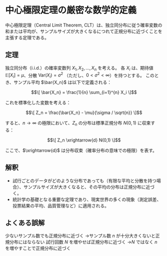 # 中心極限定理の厳密な数学的定義

中心極限定理（Central Limit Theorem, CLT）は、独立同分布に従う確率変数の和または平均が、サンプルサイズが大きくなるにつれて正規分布に近づくことを主張する定理である。

## **定理**
独立同分布（i.i.d.）の確率変数列 $X_1, X_2, \dots, X_n$ を考える。
各 $X_i$ は、期待値 $\mathbb{E}[X_i] = \mu$、分散 $\mathrm{Var}(X_i) = \sigma^2$ （ただし、$0 < \sigma^2 < \infty$）を持つとする。
このとき、サンプル平均 $\bar{X_n}$ は以下で定義される：

```math
\[
\bar{X_n} = \frac{1}{n} \sum_{i=1}^{n} X_i
\]
```

これを標準化した変数を考える：

```math
\[
Z_n = \frac{\bar{X_n} - \mu}{\sigma / \sqrt{n}}
\]
```

すると、$n \to \infty$ の極限において、$Z_n$ の分布は標準正規分布 $N(0,1)$ に収束する：

```math
\[
Z_n \xrightarrow{d} N(0,1)
\]
```

ここで、$\xrightarrow{d}$ は分布収束（確率分布の意味での極限）を表す。

## **解釈**
- 試行ごとのデータがどのような分布であっても（有限な平均と分散を持つ場合）、サンプルサイズが大きくなると、その平均の分布は正規分布に近づく。
- 統計学の基礎となる重要な定理であり、現実世界の多くの現象（測定誤差、投票結果の平均、品質管理など）に適用される。



## よくある誤解
少ないサンプル数でも正規分布に近づく
→サンプル数 $n$ が十分大きくないと正規分布にはならない
試行回数 $N$ を増やせば正規分布に近づく
→$N$ ではなく $n$ を増やすことで正規分布に近づく